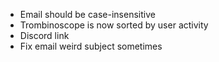* Email should be case-insensitive
* Trombinoscope is now sorted by user activity
* Discord link
* Fix email weird subject sometimes